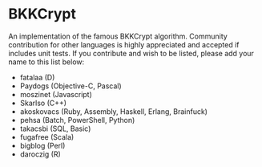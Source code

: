 # BKKCrypt

An implementation of the famous BKKCrypt algorithm. Community contribution for other languages is highly appreciated and accepted if includes unit tests.
If you contribute and wish to be listed, please add your name to this list below:

* fatalaa (D)
* Paydogs (Objective-C, Pascal)
* moszinet (Javascript)
* Skarlso (C++)
* akoskovacs (Ruby, Assembly, Haskell, Erlang, Brainfuck)
* pehsa (Batch, PowerShell, Python)
* takacsbi (SQL, Basic)
* fugafree (Scala)
* bigblog (Perl)
* daroczig (R)
